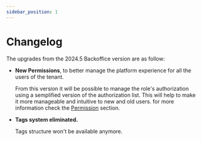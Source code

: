 ```yaml
---
sidebar_position: 1
---
```


# Changelog

The upgrades from the 2024.5 Backoffice version are as follow:

- **New Permissions**, to better manage the platform experience for all the users of the tenant.

   From this version it will be possible to manage the role's authorization using a semplified version of the authorization list. This will help to make it more manageable and intuitive to new and old users. for more information check the [Permission](docs/Backoffice/Permission/Description.md) section.


- **Tags system eliminated.** 

    Tags structure won't be available anymore.
